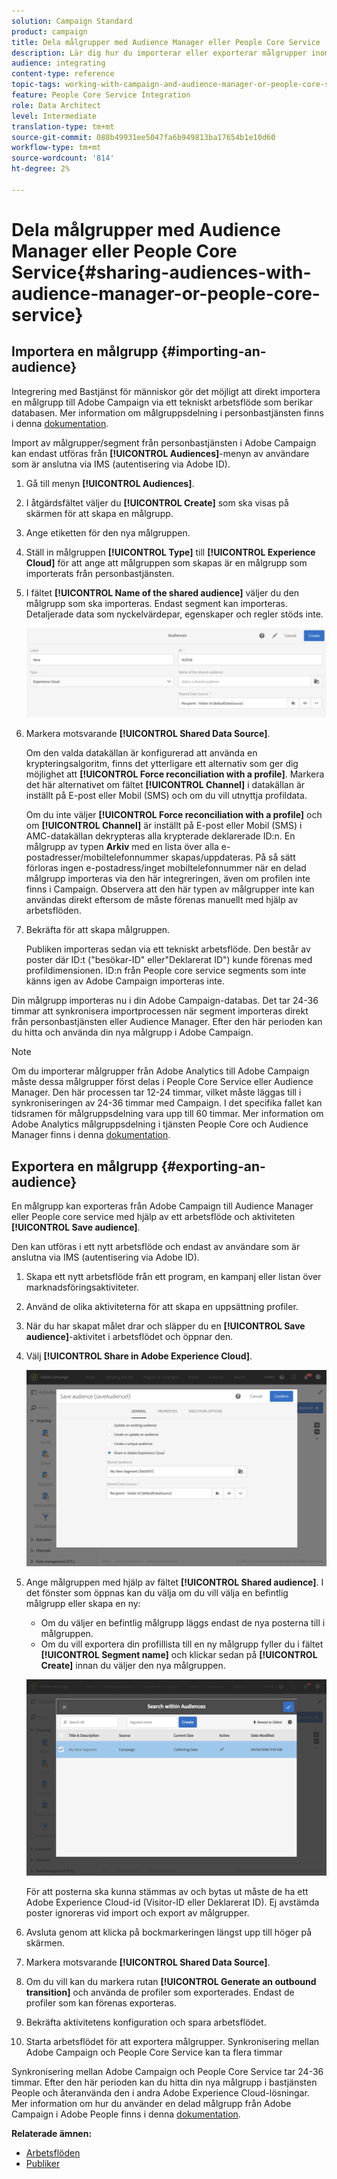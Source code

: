```yaml
---
solution: Campaign Standard
product: campaign
title: Dela målgrupper med Audience Manager eller People Core Service
description: Lär dig hur du importerar eller exporterar målgrupper inom olika Adobe Experience Cloud-lösningar.
audience: integrating
content-type: reference
topic-tags: working-with-campaign-and-audience-manager-or-people-core-service
feature: People Core Service Integration
role: Data Architect
level: Intermediate
translation-type: tm+mt
source-git-commit: 088b49931ee5047fa6b949813ba17654b1e10d60
workflow-type: tm+mt
source-wordcount: '814'
ht-degree: 2%

---
```



# Dela målgrupper med Audience Manager eller People Core Service{#sharing-audiences-with-audience-manager-or-people-core-service}

## Importera en målgrupp {#importing-an-audience}

Integrering med Bastjänst för människor gör det möjligt att direkt importera en målgrupp till Adobe Campaign via ett tekniskt arbetsflöde som berikar databasen. Mer information om målgruppsdelning i personbastjänsten finns i denna [dokumentation](https://docs.adobe.com/content/help/en/analytics/components/segmentation/segmentation-workflow/seg-publish.html).

Import av målgrupper/segment från personbastjänsten i Adobe Campaign kan endast utföras från **[!UICONTROL Audiences]**-menyn av användare som är anslutna via IMS (autentisering via Adobe ID).

1. Gå till menyn **[!UICONTROL Audiences]**.
1. I åtgärdsfältet väljer du **[!UICONTROL Create]** som ska visas på skärmen för att skapa en målgrupp.
1. Ange etiketten för den nya målgruppen.
1. Ställ in målgruppen **[!UICONTROL Type]** till **[!UICONTROL Experience Cloud]** för att ange att målgruppen som skapas är en målgrupp som importerats från personbastjänsten.
1. I fältet **[!UICONTROL Name of the shared audience]** väljer du den målgrupp som ska importeras. Endast segment kan importeras. Detaljerade data som nyckelvärdepar, egenskaper och regler stöds inte.

   ![](assets/aam_import_audience.png)

1. Markera motsvarande **[!UICONTROL Shared Data Source]**.

   Om den valda datakällan är konfigurerad att använda en krypteringsalgoritm, finns det ytterligare ett alternativ som ger dig möjlighet att **[!UICONTROL Force reconciliation with a profile]**. Markera det här alternativet om fältet **[!UICONTROL Channel]** i datakällan är inställt på E-post eller Mobil (SMS) och om du vill utnyttja profildata.

   Om du inte väljer **[!UICONTROL Force reconciliation with a profile]** och om **[!UICONTROL Channel]** är inställt på E-post eller Mobil (SMS) i AMC-datakällan dekrypteras alla krypterade deklarerade ID:n. En målgrupp av typen **Arkiv** med en lista över alla e-postadresser/mobiltelefonnummer skapas/uppdateras. På så sätt förloras ingen e-postadress/inget mobiltelefonnummer när en delad målgrupp importeras via den här integreringen, även om profilen inte finns i Campaign. Observera att den här typen av målgrupper inte kan användas direkt eftersom de måste förenas manuellt med hjälp av arbetsflöden.

1. Bekräfta för att skapa målgruppen.

   Publiken importeras sedan via ett tekniskt arbetsflöde. Den består av poster där ID:t (&quot;besökar-ID&quot; eller&quot;Deklarerat ID&quot;) kunde förenas med profildimensionen. ID:n från People core service segments som inte känns igen av Adobe Campaign importeras inte.

Din målgrupp importeras nu i din Adobe Campaign-databas. Det tar 24-36 timmar att synkronisera importprocessen när segment importeras direkt från personbastjänsten eller Audience Manager. Efter den här perioden kan du hitta och använda din nya målgrupp i Adobe Campaign.

>[!NOTE]
>
>Om du importerar målgrupper från Adobe Analytics till Adobe Campaign måste dessa målgrupper först delas i People Core Service eller Audience Manager. Den här processen tar 12-24 timmar, vilket måste läggas till i synkroniseringen av 24-36 timmar med Campaign. I det specifika fallet kan tidsramen för målgruppsdelning vara upp till 60 timmar. Mer information om Adobe Analytics målgruppsdelning i tjänsten People Core och Audience Manager finns i denna [dokumentation](https://docs.adobe.com/content/help/en/analytics/components/segmentation/segmentation-workflow/seg-publish.html).

## Exportera en målgrupp {#exporting-an-audience}

En målgrupp kan exporteras från Adobe Campaign till Audience Manager eller People core service med hjälp av ett arbetsflöde och aktiviteten **[!UICONTROL Save audience]**.

Den kan utföras i ett nytt arbetsflöde och endast av användare som är anslutna via IMS (autentisering via Adobe ID).

1. Skapa ett nytt arbetsflöde från ett program, en kampanj eller listan över marknadsföringsaktiviteter.
1. Använd de olika aktiviteterna för att skapa en uppsättning profiler.
1. När du har skapat målet drar och släpper du en **[!UICONTROL Save audience]**-aktivitet i arbetsflödet och öppnar den.
1. Välj **[!UICONTROL Share in Adobe Experience Cloud]**.

   ![](assets/aam_save_audience_activity.png)

1. Ange målgruppen med hjälp av fältet **[!UICONTROL Shared audience]**. I det fönster som öppnas kan du välja om du vill välja en befintlig målgrupp eller skapa en ny:

   * Om du väljer en befintlig målgrupp läggs endast de nya posterna till i målgruppen.
   * Om du vill exportera din profillista till en ny målgrupp fyller du i fältet **[!UICONTROL Segment name]** och klickar sedan på **[!UICONTROL Create]** innan du väljer den nya målgruppen.

   ![](assets/aam_save_audience_segment_picker.png)

   För att posterna ska kunna stämmas av och bytas ut måste de ha ett Adobe Experience Cloud-id (Visitor-ID eller Deklarerat ID). Ej avstämda poster ignoreras vid import och export av målgrupper.

1. Avsluta genom att klicka på bockmarkeringen längst upp till höger på skärmen.
1. Markera motsvarande **[!UICONTROL Shared Data Source]**.
1. Om du vill kan du markera rutan **[!UICONTROL Generate an outbound transition]** och använda de profiler som exporterades. Endast de profiler som kan förenas exporteras.
1. Bekräfta aktivitetens konfiguration och spara arbetsflödet.
1. Starta arbetsflödet för att exportera målgrupper. Synkronisering mellan Adobe Campaign och People Core Service kan ta flera timmar

Synkronisering mellan Adobe Campaign och People Core Service tar 24-36 timmar. Efter den här perioden kan du hitta din nya målgrupp i bastjänsten People och återanvända den i andra Adobe Experience Cloud-lösningar. Mer information om hur du använder en delad målgrupp från Adobe Campaign i Adobe People finns i denna [dokumentation](https://docs.adobe.com/content/help/en/core-services/interface/audiences/t-audience-create.html).

**Relaterade ämnen:**

* [Arbetsflöden](../../automating/using/get-started-workflows.md)
* [Publiker](../../audiences/using/about-audiences.md)

